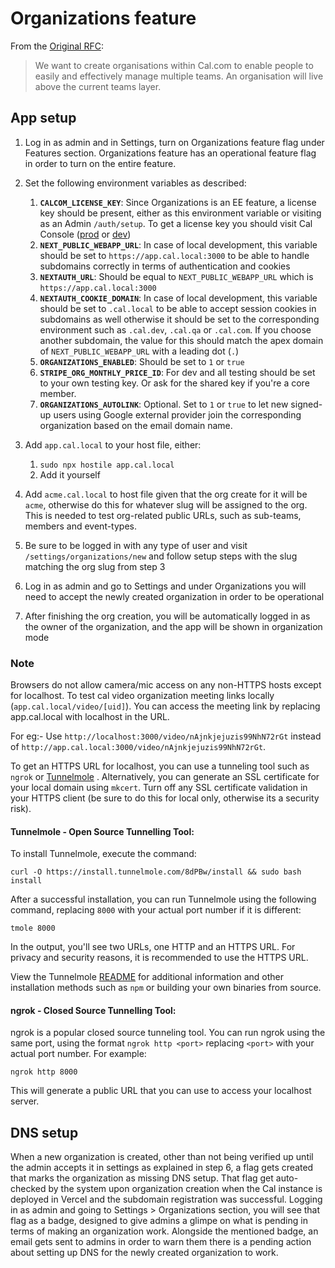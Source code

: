 # Organizations feature

From the [Original RFC](https://github.com/calcom/cal.com/issues/7142):

> We want to create organisations within Cal.com to enable people to easily and effectively manage multiple teams. An organisation will live above the current teams layer.

## App setup

1.  Log in as admin and in Settings, turn on Organizations feature flag under Features section. Organizations feature has an operational feature flag in order to turn on the entire feature.

2.  Set the following environment variables as described:

    1. **`CALCOM_LICENSE_KEY`**: Since Organizations is an EE feature, a license key should be present, either as this environment variable or visiting as an Admin `/auth/setup`. To get a license key you should visit Cal Console ([prod](https://console.cal.com) or [dev](https://console.cal.dev))
    2. **`NEXT_PUBLIC_WEBAPP_URL`**: In case of local development, this variable should be set to `https://app.cal.local:3000` to be able to handle subdomains correctly in terms of authentication and cookies
    3. **`NEXTAUTH_URL`**: Should be equal to `NEXT_PUBLIC_WEBAPP_URL` which is `https://app.cal.local:3000`
    4. **`NEXTAUTH_COOKIE_DOMAIN`**: In case of local development, this variable should be set to `.cal.local` to be able to accept session cookies in subdomains as well otherwise it should be set to the corresponding environment such as `.cal.dev`, `.cal.qa` or `.cal.com`. If you choose another subdomain, the value for this should match the apex domain of `NEXT_PUBLIC_WEBAPP_URL` with a leading dot (`.`)
    5. **`ORGANIZATIONS_ENABLED`**: Should be set to `1` or `true`
    6. **`STRIPE_ORG_MONTHLY_PRICE_ID`**: For dev and all testing should be set to your own testing key. Or ask for the shared key if you're a core member.
    7. **`ORGANIZATIONS_AUTOLINK`**: Optional. Set to `1` or `true` to let new signed-up users using Google external provider join the corresponding organization based on the email domain name.

3.  Add `app.cal.local` to your host file, either:

    1. `sudo npx hostile app.cal.local`
    2. Add it yourself

4.  Add `acme.cal.local` to host file given that the org create for it will be `acme`, otherwise do this for whatever slug will be assigned to the org. This is needed to test org-related public URLs, such as sub-teams, members and event-types.

5.  Be sure to be logged in with any type of user and visit `/settings/organizations/new` and follow setup steps with the slug matching the org slug from step 3

6.  Log in as admin and go to Settings and under Organizations you will need to accept the newly created organization in order to be operational

7.  After finishing the org creation, you will be automatically logged in as the owner of the organization, and the app will be shown in organization mode

### Note

Browsers do not allow camera/mic access on any non-HTTPS hosts except for localhost. To test cal video organization meeting links locally (`app.cal.local/video/[uid]`). You can access the meeting link by replacing app.cal.local with localhost in the URL.

For eg:- Use `http://localhost:3000/video/nAjnkjejuzis99NhN72rGt` instead of `http://app.cal.local:3000/video/nAjnkjejuzis99NhN72rGt`.

To get an HTTPS URL for localhost, you can use a tunneling tool such as `ngrok` or [Tunnelmole](https://github.com/robbie-cahill/tunnelmole-client) . Alternatively, you can generate an SSL certificate for your local domain using `mkcert`. Turn off any SSL certificate validation in your HTTPS client (be sure to do this for local only, otherwise its a security risk).

#### Tunnelmole - Open Source Tunnelling Tool:

To install Tunnelmole, execute the command:

```
curl -O https://install.tunnelmole.com/8dPBw/install && sudo bash install
```

After a successful installation, you can run Tunnelmole using the following command, replacing `8000` with your actual port number if it is different:

```
tmole 8000
```

In the output, you'll see two URLs, one HTTP and an HTTPS URL. For privacy and security reasons, it is recommended to use the HTTPS URL.

View the Tunnelmole [README](https://github.com/robbie-cahill/tunnelmole-client) for additional information and other installation methods such as `npm` or building your own binaries from source.

#### ngrok - Closed Source Tunnelling Tool:

ngrok is a popular closed source tunneling tool. You can run ngrok using the same port, using the format `ngrok http <port>` replacing `<port>` with your actual port number. For example:

```
ngrok http 8000
```

This will generate a public URL that you can use to access your localhost server.

## DNS setup

When a new organization is created, other than not being verified up until the admin accepts it in settings as explained in step 6, a flag gets created that marks the organization as missing DNS setup. That flag get auto-checked by the system upon organization creation when the Cal instance is deployed in Vercel and the subdomain registration was successful. Logging in as admin and going to Settings > Organizations section, you will see that flag as a badge, designed to give admins a glimpe on what is pending in terms of making an organization work. Alongside the mentioned badge, an email gets sent to admins in order to warn them there is a pending action about setting up DNS for the newly created organization to work.
